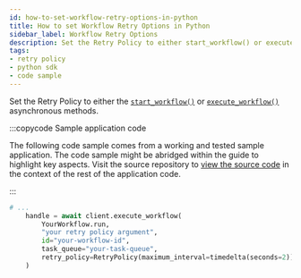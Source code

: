 ```yaml
---
id: how-to-set-workflow-retry-options-in-python
title: How to set Workflow Retry Options in Python
sidebar_label: Workflow Retry Options
description: Set the Retry Policy to either start_workflow() or execute_workflow().
tags:
- retry policy
- python sdk
- code sample
---
```


<!-- DO NOT EDIT THIS FILE DIRECTLY.
THIS FILE IS GENERATED from https://github.com/temporalio/documentation-samples-python/blob/main/workflow_timeouts_retries/workflows_dacx.py. -->

Set the Retry Policy to either the [`start_workflow()`](https://python.temporal.io/temporalio.client.Client.html#start_workflow) or [`execute_workflow()`](https://python.temporal.io/temporalio.client.Client.html#execute_workflow) asynchronous methods.

:::copycode Sample application code

The following code sample comes from a working and tested sample application.
The code sample might be abridged within the guide to highlight key aspects.
Visit the source repository to [view the source code](https://github.com/temporalio/documentation-samples-python/blob/main/workflow_timeouts_retries/workflows_dacx.py) in the context of the rest of the application code.

:::

```python
# ...
    handle = await client.execute_workflow(
        YourWorkflow.run,
        "your retry policy argument",
        id="your-workflow-id",
        task_queue="your-task-queue",
        retry_policy=RetryPolicy(maximum_interval=timedelta(seconds=2)),
    )
```

